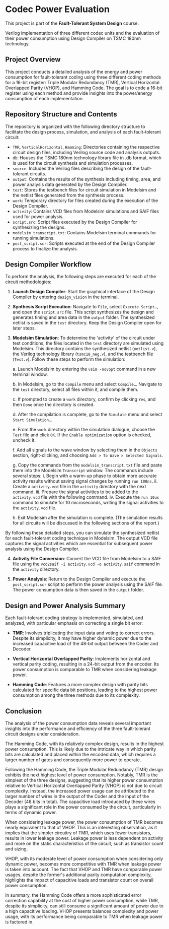 # Codec Power Evaluation
This project is part of the **Fault-Tolerant System Design** course.

Verilog implementation of three different codec units and the evaluation of their power consumption using Design Compiler on TSMC 180nm technology.

## Project Overview
This project conducts a detailed analysis of the energy and power consumption for fault-tolerant coding using three different coding methods for a 16-bit register: Triple Modular Redundancy (TMR), Vertical Horizontal Overlapped Parity (VHOP), and Hamming Code. The goal is to code a 16-bit register using each method and provide insights into the power/energy consumption of each implementation. 

## Repository Structure and Contents
The repository is organized with the following directory structure to facilitate the design process, simulation, and analysis of each fault-tolerant circuit:

- `TMR`, `VerticalHorizontal`, `Hamming`: Directories containing the respective circuit design files, including Verilog source code and analysis outputs.
- `db`: Houses the TSMC 180nm technology library file in .db format, which is used for the circuit synthesis and simulation processes.
- `source`: Includes the Verilog files describing the design of the fault-tolerant circuits.
- `output`: Contains the results of the synthesis including timing, area, and power analysis data generated by the Design Compiler.
- `test`: Stores the testbench files for circuit simulation in Modelsim and the netlist files generated from the synthesis process.
- `work`: Temporary directory for files created during the execution of the Design Compiler.
- `activity`: Contains VCD files from Modelsim simulations and SAIF files used for power analysis.
- `script.src`: Script files executed by the Design Compiler for synthesizing the designs.
- `modelsim_transcript.txt`: Contains Modelsim terminal commands for running simulations.
- `post_script.scr`: Scripts executed at the end of the Design Compiler process to finalize the analysis.

## Design Compiler Workflow
To perform the analysis, the following steps are executed for each of the circuit methodologies:

1. **Launch Design Compiler**: Start the graphical interface of the Design Compiler by entering `design_vision` in the terminal.

2. **Synthesis Script Execution**: Navigate to `File`, select `Execute Script…`, and open the `script.src` file. This script synthesizes the design and generates timing and area data in the `output` folder. The synthesized netlist is saved in the `test` directory. Keep the Design Compiler open for later steps.

3. **Modelsim Simulation**: To determine the 'activity' of the circuit under test conditions, the files located in the `test` directory are simulated using Modelsim. This directory contains the synthesized netlist (`netlist.v`), the Verilog technology library (`tsmc18_neg.v`), and the testbench file (`Test.v`). Follow these steps to perform the simulation:

   a. Launch Modelsim by entering the `vsim -novopt` command in a new terminal window.
   
   b. In Modelsim, go to the `Compile` menu and select `Compile…`. Navigate to the `test` directory, select all files within it, and compile them.
   
   c. If prompted to create a `work` directory, confirm by clicking `Yes`, and then `Done` once the directory is created.
   
   d. After the compilation is complete, go to the `Simulate` menu and select `Start Simulation…`.
   
   e. From the `work` directory within the simulation dialogue, choose the `Test` file and click `OK`. If the `Enable optimization` option is checked, uncheck it.
   
   f. Add all signals to the wave window by selecting them in the `Objects` section, right-clicking, and choosing `Add > To Wave > Selected Signals`.
   
   g. Copy the commands from the `modelsim_transcript.txt` file and paste them into the Modelsim `Transcript` window. The commands include several steps:
      i. Begin with a warm-up phase to obtain more accurate activity results without saving signal changes by running `run 100ns`.
      ii. Create a `activity.vcd` file in the `activity` directory with the next command.
      iii. Prepare the signal activities to be added to the `activity.vcd` file with the following command.
      iv. Execute the `run 10us` command to simulate for 10 microseconds, writing the signal activities to the `activity.vcd` file.
   
   h. Exit Modelsim after the simulation is complete. (The simulation results for all circuits will be discussed in the following sections of the report.)

By following these detailed steps, you can simulate the synthesized netlist for each fault-tolerant coding technique in Modelsim. The output VCD file captures the signal activities which are essential for subsequent power analysis using the Design Compiler.

4. **Activity File Conversion**: Convert the VCD file from Modelsim to a SAIF file using the `vcd2saif -i activity.vcd -o activity.saif` command in the `activity` directory.

5. **Power Analysis**: Return to the Design Compiler and execute the `post_script.scr` script to perform the power analysis using the SAIF file. The power consumption data is then saved in the `output` folder.

## Design and Power Analysis Summary
Each fault-tolerant coding strategy is implemented, simulated, and analyzed, with particular emphasis on correcting a single bit error:

- **TMR**: Involves triplicating the input data and voting to correct errors. Despite its simplicity, it may have higher dynamic power due to the increased capacitive load of the 48-bit output between the Coder and Decoder.

- **Vertical Horizontal Overlapped Parity**: Implements horizontal and vertical parity coding, resulting in a 24-bit output from the encoder. Its power consumption is comparable to TMR when considering leakage power.

- **Hamming Code**: Features a more complex design with parity bits calculated for specific data bit positions, leading to the highest power consumption among the three methods due to its complexity.

## Conclusion
The analysis of the power consumption data reveals several important insights into the performance and efficiency of the three fault-tolerant circuit designs under consideration.

The Hamming Code, with its relatively complex design, results in the highest power consumption. This is likely due to the intricate way in which parity bits are calculated and placed within the encoded data, which requires a larger number of gates and consequently more power to operate.

Following the Hamming Code, the Triple Modular Redundancy (TMR) design exhibits the next highest level of power consumption. Notably, TMR is the simplest of the three designs, suggesting that its higher power consumption relative to Vertical Horizontal Overlapped Parity (VHOP) is not due to circuit complexity. Instead, the increased power usage can be attributed to the larger number of wires in the output of the Coder and the input of the Decoder (48 bits in total). The capacitive load introduced by these wires plays a significant role in the power consumed by the circuit, particularly in terms of dynamic power.

When considering leakage power, the power consumption of TMR becomes nearly equivalent to that of VHOP. This is an interesting observation, as it implies that the simpler circuitry of TMR, which uses fewer transistors, results in lower leakage power. Leakage power is less dependent on activity and more on the static characteristics of the circuit, such as transistor count and sizing.

VHOP, with its moderate level of power consumption when considering only dynamic power, becomes more competitive with TMR when leakage power is taken into account. The fact that VHOP and TMR have comparable power usages, despite the former's additional parity computation complexity, highlights the impact of capacitive loads and transistor count on overall power consumption.

In summary, the Hamming Code offers a more sophisticated error correction capability at the cost of higher power consumption, while TMR, despite its simplicity, can still consume a significant amount of power due to a high capacitive loading. VHOP presents balances complexity and power usage, with its performance being comparable to TMR when leakage power is factored in.
